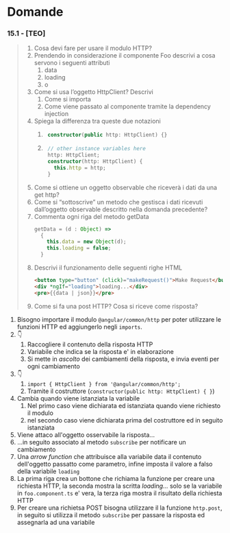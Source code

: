 # Domande

### 15.1 - [TEO]
> 1. Cosa devi fare per usare il modulo HTTP?
> 2. Prendendo in considerazione il componente Foo descrivi a cosa servono i seguenti attributi
>     1. data
>     2. loading
>     3. o
> 3. Come si usa l’oggetto HttpClient? Descrivi
>     1. Come si importa
>     2. Come viene passato al componente tramite la dependency injection
> 4. Spiega la differenza tra queste due notazioni
>     1. ```ts
>         constructor(public http: HttpClient) {}
>         ```
>     2. ```ts
>         // other instance variables here
>         http: HttpClient;
>         constructor(http: HttpClient) {
>           this.http = http;
>         }
>         ```
> 5. Come si ottiene un oggetto observable che riceverà i dati da una get http?
> 6. Come si “sottoscrive” un metodo che gestisca i dati ricevuti dall’oggetto observable descritto nella domanda precedente?
> 7. Commenta ogni riga del metodo getData
>     ```ts
>     getData = (d : Object) =>
>       {
>         this.data = new Object(d);
>         this.loading = false;
>       }
>     ```
> 8. Descrivi il funzionamento delle seguenti righe HTML
>     ```html
>     <button type="button" (click)="makeRequest()">Make Request</button>
>     <div *ngIf="loading">loading...</div>
>     <pre>{{data | json}}</pre>
>     ```
> 9. Come si fa una post HTTP? Cosa si riceve come risposta?


1. Bisogno importare il modulo `@angular/common/http` per poter utilizzare le funzioni HTTP ed aggiungerlo negli `imports`.
2. 👇
   1. Raccogliere il contenuto della risposta HTTP
   2. Variabile che indica se la risposta e' in elaborazione
   3. Si mette in *ascolto* dei cambiamenti della risposta, e invia eventi per ogni cambiamento
3. 👇
   1. `import { HttpClient } from '@angular/common/http';`
   2. Tramite il costruttore (`constructor(public http: HttpClient) { }`)
4. Cambia quando viene istanziata la variabile
   1. Nel primo caso viene dichiarata ed istanziata quando viene richiesto il modulo
   2. nel secondo caso viene dichiarata prima del costruttore ed in seguito istanziata
5. Viene attaco all'oggetto osservabile la risposta...
6. ...in seguito associato al metodo `subscribe` per notificare un cambiamento
7. Una *arrow function* che attribuisce alla variabile data il contenuto dell'oggetto passatto come parametro, infine imposta il valore a falso della variabile `loading`
8. La prima riga crea un bottone che richiama la funzione per creare una richiesta HTTP, la seconda mostra la scritta *loading...* solo se la variabile in `foo.component.ts` e' vera, la terza riga mostra il risultato della richiesta HTTP
9. Per creare una richietsa POST bisogna utilizzare il la funzione `http.post`, in seguito si utilizza il metodo `subscribe` per passare la risposta ed assegnarla ad una variabile